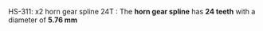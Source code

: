 
HS-311: x2
horn gear spline 24T : The **horn gear spline** has **24 teeth** with a diameter of **5.76 mm**​
